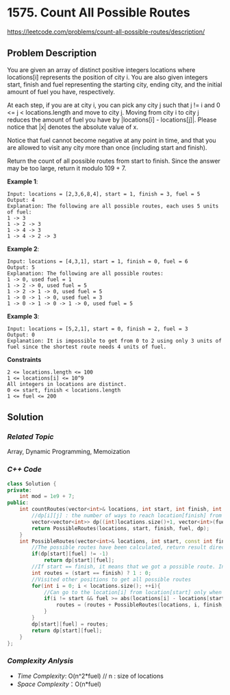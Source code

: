 # 1575. Count All Possible Routes
https://leetcode.com/problems/count-all-possible-routes/description/

## Problem Description

You are given an array of distinct positive integers locations where locations[i] represents the position of city i. You are also given integers start, finish and fuel representing the starting city, ending city, and the initial amount of fuel you have, respectively.

At each step, if you are at city i, you can pick any city j such that j != i and 0 <= j < locations.length and move to city j. Moving from city i to city j reduces the amount of fuel you have by |locations[i] - locations[j]|. Please notice that |x| denotes the absolute value of x.

Notice that fuel cannot become negative at any point in time, and that you are allowed to visit any city more than once (including start and finish).

Return the count of all possible routes from start to finish. Since the answer may be too large, return it modulo 109 + 7.


**Example 1**:
```
Input: locations = [2,3,6,8,4], start = 1, finish = 3, fuel = 5
Output: 4
Explanation: The following are all possible routes, each uses 5 units of fuel:
1 -> 3
1 -> 2 -> 3
1 -> 4 -> 3
1 -> 4 -> 2 -> 3
```
**Example 2**:
```
Input: locations = [4,3,1], start = 1, finish = 0, fuel = 6
Output: 5
Explanation: The following are all possible routes:
1 -> 0, used fuel = 1
1 -> 2 -> 0, used fuel = 5
1 -> 2 -> 1 -> 0, used fuel = 5
1 -> 0 -> 1 -> 0, used fuel = 3
1 -> 0 -> 1 -> 0 -> 1 -> 0, used fuel = 5
```
**Example 3**:
```
Input: locations = [5,2,1], start = 0, finish = 2, fuel = 3
Output: 0
Explanation: It is impossible to get from 0 to 2 using only 3 units of fuel since the shortest route needs 4 units of fuel.
```

**Constraints**
```
2 <= locations.length <= 100
1 <= locations[i] <= 10^9
All integers in locations are distinct.
0 <= start, finish < locations.length
1 <= fuel <= 200
```

## Solution

### _Related Topic_
   Array, Dynamic Programming, Memoization

### _C++ Code_
```cpp
class Solution {
private:
    int mod = 1e9 + 7;
public:
    int countRoutes(vector<int>& locations, int start, int finish, int fuel) {
        //dp[i][j] : the number of ways to reach location[finish] from location[i] with fuel j
        vector<vector<int>> dp((int)locations.size()+1, vector<int>(fuel+1, -1));
        return PossibleRoutes(locations, start, finish, fuel, dp);
    }
    int PossibleRoutes(vector<int>& locations, int start, const int finish, int fuel, vector<vector<int>> &dp){
        //The possible routes have been calculated, return result directly
        if(dp[start][fuel] != -1)
            return dp[start][fuel];
        //If start == finish, it means that we got a possible route. Initial as 1
        int routes = (start == finish) ? 1 : 0;
        //Visited other positions to get all possible routes
        for(int i = 0; i < locations.size(); ++i){
            //Can go to the location[i] from location[start] only when fuel is enough
            if(i != start && fuel >= abs(locations[i] - locations[start])){
                routes = (routes + PossibleRoutes(locations, i, finish, fuel - abs(locations[i] - locations[start]), dp)) % mod;
            }
        }
        dp[start][fuel] = routes;
        return dp[start][fuel];
    }
};
```

### _Complexity Anlysis_
- _Time Complexity_: O(n^2*fuel) // n : size of locations
- _Space Complexity_：O(n*fuel) 
